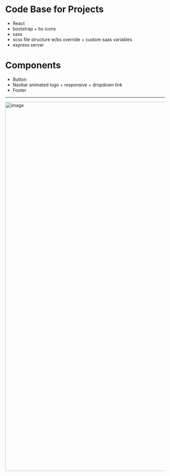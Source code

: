 # Code Base for Projects

- React
- bootstrap + bs icons
- sass
-   scss file structure w/bs override  + custom saas variables
- express server

# Components
- Button
- Navbar animated logo + responsive + dropdown link
- Footer

---- 

<img width="1166" alt="image" src="https://user-images.githubusercontent.com/99029880/219952695-8652da4c-b46f-4a40-b03a-0852d9110770.png">
